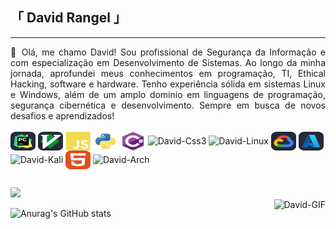 ## 「 David Rangel 」

<hr>
 <div align="justify">👋 Olá, me chamo David! Sou profissional de Segurança da Informação e com especialização em Desenvolvimento de Sistemas. Ao longo da minha jornada, aprofundei meus conhecimentos em programação, TI, Ethical Hacking, software e hardware. Tenho experiência sólida em sistemas Linux e Windows, além de um amplo domínio em linguagens de programação, segurança cibernética e desenvolvimento. Sempre em busca de novos desafios e aprendizados! </div>

<div style="display: inline_block"><br>
  <img align="center" alt="David-PyCharm" height="30" width="40" src="https://github.com/tandpfun/skill-icons/raw/main/icons/PyCharm-Dark.svg">
  <img align="center" alt="David-Vim" height="30" width="40" src="https://raw.githubusercontent.com/tandpfun/skill-icons/65dea6c4eaca7da319e552c09f4cf5a9a8dab2c8/icons/VIM-Dark.svg">
  <img align="center" alt="David-Js" height="30" width="40" src="https://raw.githubusercontent.com/devicons/devicon/master/icons/javascript/javascript-plain.svg">
  <img align="center" alt="David-Python" height="30" width="40" src="https://raw.githubusercontent.com/devicons/devicon/master/icons/python/python-original.svg">
  <img align="center" alt="David-Csharp" height="30" width="40" src="https://raw.githubusercontent.com/devicons/devicon/master/icons/csharp/csharp-original.svg">
  <img align="center" alt="David-Css3" height="30" width="40" src="https://cdn.jsdelivr.net/gh/devicons/devicon@latest/icons/css3/css3-original.svg">
  <img align="center" alt="David-Linux" height="30" width="40" src="https://cdn.jsdelivr.net/gh/devicons/devicon@latest/icons/linux/linux-original.svg">
  <img align="center" alt="David-Cloud" height="30" width="40" src="https://github.com/tandpfun/skill-icons/raw/main/icons/GCP-Dark.svg">
  <img align="center" alt="David-Azure" height="30" width="40" src="https://github.com/tandpfun/skill-icons/raw/main/icons/Azure-Dark.svg">
 <br>
  <img align="center" alt="David-Kali" height="30" width="40" src="https://github.com/tandpfun/skill-icons/raw/main/icons/Kali-Dark.svg">
  <img align="center" alt="David-Html" height="30" width="40" src="https://github.com/tandpfun/skill-icons/blob/main/icons/HTML.svg">
  <img align="center" alt="David-Arch" height="30" width="40" src="https://github.com/tandpfun/skill-icons/raw/main/icons/Arch-Dark.svg">
  
</div>

##

<div> 
  <a href="https://www.linkedin.com/in/davidrrsoares/" target="_blank"><img src="https://img.shields.io/badge/-LinkedIn-%230077B5?style=for-the-badge&logo=linkedin&logoColor=white" target="_blank"></a> 
</div>

<img align="right" alt="David-GIF" height="210" src="https://i.pinimg.com/originals/c4/37/12/c43712af49b76ffbf268dd254800624d.gif">
 
![Anurag's GitHub stats](https://github-readme-stats.vercel.app/api?username=David-Rangel-01&show_icons=true&theme=transparent)
  
</div>
